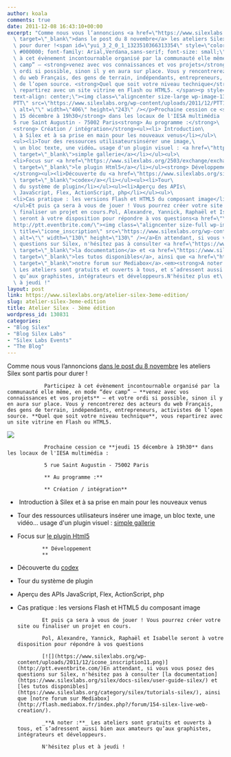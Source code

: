```yaml
---
author: koala
comments: true
date: 2011-12-08 16:43:10+00:00
excerpt: "Comme nous vous l’annoncions <a href=\"https://www.silexlabs.org/130679/the-blog/ateliers-silex-a-liesa-multimedia-le-retour-des-ptt/\"\
  \ target=\"_blank\">dans le post du 8 novembre</a> les ateliers Silex sont partis\
  \ pour durer !<span id=\"yui_3_2_0_1_1323510366313354\" style=\"color:\
  \ #000000; font-family: Arial,Verdana,sans-serif; font-size: small;\">Participez\
  \ à cet évènement incontournable organisé par la communauté elle même, en mode “dev\
  \ camp” – <strong>venez avec vos connaissances et vos projets</strong> – et votre\
  \ ordi si possible, sinon il y en aura sur place. Vous y rencontrerez des acteurs\
  \ du web Français, des gens de terrain, indépendants, entrepreneurs, activistes\
  \ de l’open source. <strong>Quel que soit votre niveau technique</strong>, vous\
  \ repartirez avec un site vitrine en Flash ou HTML5. </span><p style=\"\
  text-align: center;\"><img class=\"aligncenter size-large wp-image-130869\" title=\"\
  PTT\" src=\"https://www.silexlabs.org/wp-content/uploads/2011/12/PTT1-677x405.jpg\"\
  \ alt=\"\" width=\"406\" height=\"243\" /></p>Prochaine cession ce <strong>jeudi\
  \ 15 décembre à 19h30</strong> dans les locaux de l'IESA multimédia :\
  5 rue Saint Augustin - 75002 Paris<strong> Au programme :</strong>\
  <strong> Création / intégration</strong><ul><li> Introduction\
  \ à Silex et à sa prise en main pour les nouveaux venus</li></ul>\
  <ul><li>Tour des ressources utilisateursinsérer une image,\
  \ un bloc texte, une vidéo… usage d'un plugin visuel : <a href=\"https://www.silexlabs.org/64997/exchange/exchange-silex/plugins/simple-gallery/#more-64997\"\
  \ target=\"_blank\">simple gallerie</a></li></ul><ul>\
  <li>Focus sur <a href=\"https://www.silexlabs.org/2503/exchange/exchange-silex/plugins/htmlgenerator/\"\
  \ target=\"_blank\">le plugin Html5</a></li></ul><strong> Développement\
  </strong><ul><li>Découverte du <a href=\"https://www.silexlabs.org/silex/docs-silex/codex-silex/\"\
  \ target=\"_blank\">codex</a></li></ul><ul><li>Tour\
  \ du système de plugin</li></ul><ul><li>Aperçu des APIs\
  \ JavaScript, Flex, ActionScript, php</li></ul><ul>\
  <li>Cas pratique : les versions Flash et HTML5 du composant image</li>\
  </ul>Et puis ça sera à vous de jouer ! Vous pourrez créer votre site ou\
  \ finaliser un projet en cours.Pol, Alexandre, Yannick, Raphaël et Isabelle\
  \ seront à votre disposition pour répondre à vos questions<a href=\"\
  http://ptt.eventbrite.com/\"><img class=\"aligncenter size-full wp-image-130868\"\
  \ title=\"icone_inscription\" src=\"https://www.silexlabs.org/wp-content/uploads/2011/12/icone_inscription11.png\"\
  \ alt=\"\" width=\"130\" height=\"130\" /></a>En attendant, si vous vous posez des\
  \ questions sur Silex, n'hésitez pas à consulter <a href=\"https://www.silexlabs.org/silex/docs-silex/user-guide-silex/\"\
  \ target=\"_blank\">la documentation</a> et <a href=\"https://www.silexlabs.org/category/silex/tutorials-silex/\"\
  \ target=\"_blank\">les tutos disponibles</a>, ainsi que <a href=\"http://flash.mediabox.fr/index.php?/forum/154-silex-live-web-creation/\"\
  \ target=\"_blank\">notre forum sur Mediabox</a>.<em><strong>A noter :</strong></em>\
  \ Les ateliers sont gratuits et ouverts à tous, et s’adressent aussi bien aux amateurs\
  \ qu’aux graphistes, intégrateurs et développeurs.N'hésitez plus et\
  \ à jeudi !"
layout: post
link: https://www.silexlabs.org/atelier-silex-3eme-edition/
slug: atelier-silex-3eme-edition
title: Atelier Silex - 3ème édition
wordpress_id: 130831
categories:
- "Blog Silex"
- "Blog Silex Labs"
- "Silex Labs Events"
- "The Blog"
---
```


Comme nous vous l’annoncions [dans le post du 8 novembre](https://www.silexlabs.org/130679/the-blog/ateliers-silex-a-liesa-multimedia-le-retour-des-ptt/) les ateliers Silex sont partis pour durer !

				Participez à cet évènement incontournable organisé par la communauté elle même, en mode “dev camp” – **venez avec vos connaissances et vos projets** – et votre ordi si possible, sinon il y en aura sur place. Vous y rencontrerez des acteurs du web Français, des gens de terrain, indépendants, entrepreneurs, activistes de l’open source. **Quel que soit votre niveau technique**, vous repartirez avec un site vitrine en Flash ou HTML5.


![](https://www.silexlabs.org/wp-content/uploads/2011/12/PTT1-677x405.jpg)


				Prochaine cession ce **jeudi 15 décembre à 19h30** dans les locaux de l'IESA multimédia :

				5 rue Saint Augustin - 75002 Paris

				** Au programme :**

				** Création / intégration**




  *  Introduction à Silex et à sa prise en main pour les nouveaux venus




  * Tour des ressources utilisateurs
				insérer une image, un bloc texte, une vidéo… usage d'un plugin visuel : [simple gallerie](https://www.silexlabs.org/64997/exchange/exchange-silex/plugins/simple-gallery/#more-64997)




  * Focus sur [le plugin Html5](https://www.silexlabs.org/2503/exchange/exchange-silex/plugins/htmlgenerator/)


				** Développement
				**




  * Découverte du [codex](https://www.silexlabs.org/silex/docs-silex/codex-silex/)




  * Tour du système de plugin




  * Aperçu des APIs JavaScript, Flex, ActionScript, php




  * Cas pratique : les versions Flash et HTML5 du composant image


				Et puis ça sera à vous de jouer ! Vous pourrez créer votre site ou finaliser un projet en cours.

				Pol, Alexandre, Yannick, Raphaël et Isabelle seront à votre disposition pour répondre à vos questions

				[![](https://www.silexlabs.org/wp-content/uploads/2011/12/icone_inscription11.png)](http://ptt.eventbrite.com/)En attendant, si vous vous posez des questions sur Silex, n'hésitez pas à consulter [la documentation](https://www.silexlabs.org/silex/docs-silex/user-guide-silex/) et [les tutos disponibles](https://www.silexlabs.org/category/silex/tutorials-silex/), ainsi que [notre forum sur Mediabox](http://flash.mediabox.fr/index.php?/forum/154-silex-live-web-creation/).

				_**A noter :**_ Les ateliers sont gratuits et ouverts à tous, et s’adressent aussi bien aux amateurs qu’aux graphistes, intégrateurs et développeurs.

				N'hésitez plus et à jeudi !
